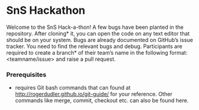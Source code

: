 # SnS Hackathon

Welcome to the SnS Hack-a-thon!
A few bugs have been planted in the repository. 
After cloning* it, you can open the code on any text editor that should be on your system. Bugs are already documented on GitHub’s issue tracker. You need to find the relevant bugs and debug.
Participants are required to create a branch* of their team’s name in the following format: <teamname/issue> and raise a pull request.

### Prerequisites
* requires Git bash commands that can found at http://rogerdudler.github.io/git-guide/ for your reference. Other commands like merge, commit, checkout etc. can also be found here.